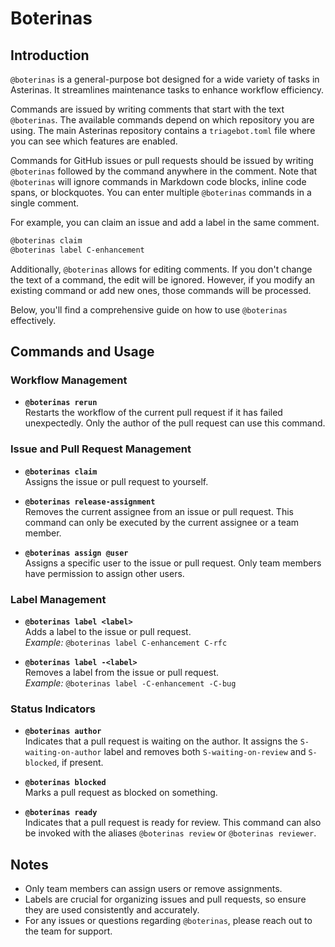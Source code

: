 # Boterinas 

## Introduction

`@boterinas` is a general-purpose bot designed for a wide variety of tasks in Asterinas. It streamlines maintenance tasks to enhance workflow efficiency. 

Commands are issued by writing comments that start with the text `@boterinas`. The available commands depend on which repository you are using. The main Asterinas repository contains a `triagebot.toml` file where you can see which features are enabled. 

Commands for GitHub issues or pull requests should be issued by writing `@boterinas` followed by the command anywhere in the comment. Note that `@boterinas` will ignore commands in Markdown code blocks, inline code spans, or blockquotes. You can enter multiple `@boterinas` commands in a single comment. 

For example, you can claim an issue and add a label in the same comment.
```markdown
@boterinas claim
@boterinas label C-enhancement
```

Additionally, `@boterinas` allows for editing comments. If you don't change the text of a command, the edit will be ignored. However, if you modify an existing command or add new ones, those commands will be processed.

Below, you'll find a comprehensive guide on how to use `@boterinas` effectively.

## Commands and Usage

### Workflow Management
- **`@boterinas rerun`**  
  Restarts the workflow of the current pull request if it has failed unexpectedly. Only the author of the pull request can use this command.

### Issue and Pull Request Management
- **`@boterinas claim`**  
  Assigns the issue or pull request to yourself.  
  
- **`@boterinas release-assignment`**  
  Removes the current assignee from an issue or pull request. This command can only be executed by the current assignee or a team member.  
  
- **`@boterinas assign @user`**  
  Assigns a specific user to the issue or pull request. Only team members have permission to assign other users.  

### Label Management
- **`@boterinas label <label>`**  
  Adds a label to the issue or pull request.  
  *Example:* `@boterinas label C-enhancement C-rfc`
  
- **`@boterinas label -<label>`**  
  Removes a label from the issue or pull request.  
  *Example:* `@boterinas label -C-enhancement -C-bug`

### Status Indicators
- **`@boterinas author`**  
  Indicates that a pull request is waiting on the author. It assigns the `S-waiting-on-author` label and removes both `S-waiting-on-review` and `S-blocked`, if present.  
  
- **`@boterinas blocked`**  
  Marks a pull request as blocked on something.  
  
- **`@boterinas ready`**  
  Indicates that a pull request is ready for review. This command can also be invoked with the aliases `@boterinas review` or `@boterinas reviewer`.  

## Notes
- Only team members can assign users or remove assignments.
- Labels are crucial for organizing issues and pull requests, so ensure they are used consistently and accurately.
- For any issues or questions regarding `@boterinas`, please reach out to the team for support.
